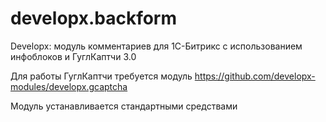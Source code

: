# developx.backform

Developx: модуль комментариев для 1С-Битрикс
с использованием инфоблоков и ГуглКаптчи 3.0

Для работы ГуглКаптчи требуется модуль https://github.com/developx-modules/developx.gcaptcha

Модуль устанавливается стандартными средствами